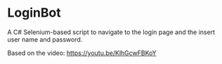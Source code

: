 # LoginBot
A C# Selenium-based script to navigate to the login page and the insert user name and password.

Based on the video: https://youtu.be/KlhGcwFBKoY
